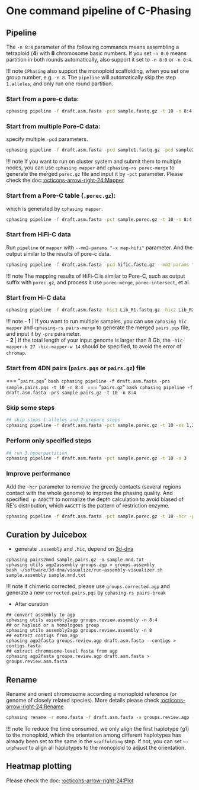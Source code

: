 
# One command pipeline of C-Phasing
## Pipeline
The `-n 8:4` parameter of the following commands means assembling a tetraploid (**4**) with **8** chromosome basic numbers. If you set `-n 0:0` means partition in both rounds automatically, also support it set to `-n 8:0` or `-n 0:4`.  

!!! note
    `CPhasing` also support the monoploid scaffolding, when you set one group number, e.g. `-n 8`. The `pipeline` will automatically skip the step `1.alleles`, and only run one round partition.

### Start from a **pore-c data**:

```bash
cphasing pipeline -f draft.asm.fasta -pcd sample.fastq.gz -t 10 -n 8:4
```

### Start from multiple **Pore-C data**: 
specify multiple `-pcd` parameters. 
```bash
cphasing pipeline -f draft.asm.fasta -pcd sample1.fastq.gz -pcd sample2.fastq.gz -t 10 -n 8:4
```  
    
!!! note 
    If you want to run on cluster system and submit them to multiple nodes, you can use `cphasing mapper` and `cphasing-rs porec-merge` to generate the merged `porec.gz` file and input it by `-pct` parameter. Please check the doc:[:octicons-arrow-right-24:Mapper](CLI/mapper.md)

### Start from a **Pore-C table (`.porec.gz`)**:
which is generated by `cphasing mapper`.
```bash
cphasing pipeline -f draft.asm.fasta -pct sample.porec.gz -t 10 -n 8:4
```

### Start from **HiFi-C data**  
Run `pipeline` or `mapper` with `--mm2-params "-x map-hifi"` parameter. And the output similar to the results of pore-c data.
```bash
cphasing pipeline -f draft.asm.fasta -pcd hific.fastq.gz --mm2-params "-x map-hifi "  -t 10 -n 8:4
```
!!! note
    The mapping results of HiFi-C is similar to Pore-C, such as output suffix with `porec.gz`, and process it use `porec-merge`, `porec-intersect`, et al.

### Start from **Hi-C data** 
```bash
cphasing pipeline -f draft.asm.fasta -hic1 Lib_R1.fastq.gz -hic2 Lib_R2.fastq.gz -t 10 -n 8:4
```
!!! note
    - **1** | If you want to run multiple samples, you can use `cphasing hic mapper` and `cphasing-rs pairs-merge` to generate the merged `pairs.pqs` file, and input it by `-prs` parameter.  
    - **2** | If the total length of your input genome is larger than 8 Gb, the `-hic-mapper-k 27 -hic-mapper-w 14` should be specified, to avoid the error of `chromap`. 


### Start from 4DN pairs (`pairs.pqs` or `pairs.gz`) file   

=== "`pairs.pqs`"
    ```bash
    cphasing pipeline -f draft.asm.fasta -prs sample.pairs.pqs -t 10 -n 8:4
    ```
=== "`pairs.gz`"
    ```bash
    cphasing pipeline -f draft.asm.fasta -prs sample.pairs.gz -t 10 -n 8:4
    ```

### Skip some steps  
```bash
## skip steps 1.alleles and 2.prepare steps 
cphasing pipeline -f draft.asm.fasta -pct sample.porec.gz -t 10 -ss 1,2
```
### Perform only specified steps  
```bash
## run 3.hyperpartition 
cphasing pipeline -f draft.asm.fasta -pct sample.porec.gz -t 10 -s 3
```
### Improve performance
Add the `-hcr` parameter to remove the greedy contacts (several regions contact with the whole genome) to improve the phasing quality. And specified `-p AAGCTT` to normalize the depth calculation to avoid biased of RE's distribution, which `AAGCTT` is the pattern of restriction enzyme. 
```bash
cphasing pipeline -f draft.asm.fasta -pct sample.porec.gz -t 10 -hcr -p AAGCTT
```
    
## Curation by Juicebox  

- generate `.assembly` and `.hic`, depend on [3d-dna](https://github.com/aidenlab/3d-dna)  

```shell
cphasing pairs2mnd sample.pairs.gz -o sample.mnd.txt
cphasing utils agp2assembly groups.agp > groups.assembly
bash ~/software/3d-dna/visualize/run-assembly-visualizer.sh sample.assembly sample.mnd.txt
```
!!! note
    if chimeric corrected, please use `groups.corrected.agp` and generate a new `corrected.pairs.pqs` by `cphasing-rs pairs-break`  

- After curation
```shell
## convert assembly to agp
cphasing utils assembly2agp groups.review.assembly -n 8:4 
## or haploid or a homologous group
cphasing utils assembly2agp groups.review.assembly -n 8
## extract contigs from agp 
cphasing agp2fasta groups.review.agp draft.asm.fasta --contigs > contigs.fasta
## extract chromosome-level fasta from agp
cphasing agp2fasta groups.review.agp draft.asm.fasta > groups.review.asm.fasta
```


## Rename 
Rename and orient chromosome according a monoploid reference (or genome of closely related species).  More details please check [:octicons-arrow-right-24:Rename](CLI/rename.md)
```bash
cphasing rename -r mono.fasta -f draft.asm.fasta -a groups.review.agp -t 20
```
!!! note 
    To reduce the time consumed, we only align the first haplotype (g1) to the monoploid, which the orientation among different haplotypes has already been set to the same in the `scaffolding` step. If not, you can set `—-unphased` to align all haplotypes to the monoploid to adjust the orientation.  

## Heatmap plotting
Please check the doc: [:octicons-arrow-right-24:Plot](CLI/plot.md)
